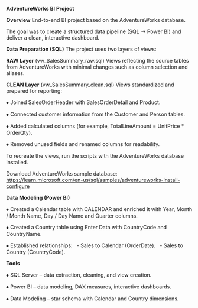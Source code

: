 **AdventureWorks BI Project**

**Overview**
End-to-end BI project based on the AdventureWorks database.

The goal was to create a structured data pipeline (SQL → Power BI) and deliver a clean, interactive dashboard.

**Data Preparation (SQL)**
The project uses two layers of views:

**RAW Layer** (vw_SalesSummary_raw.sql)
Views reflecting the source tables from AdventureWorks with minimal changes such as column selection and aliases.

**CLEAN Layer** (vw_SalesSummary_clean.sql)
Views standardized and prepared for reporting:

  ⦁	Joined SalesOrderHeader with SalesOrderDetail and Product.

  ⦁	Connected customer information from the Customer and Person tables.

  ⦁	Added calculated columns (for example, TotalLineAmount = UnitPrice * OrderQty).

  ⦁	Removed unused fields and renamed columns for readability.

To recreate the views, run the scripts with the AdventureWorks database installed.

Download AdventureWorks sample database: https://learn.microsoft.com/en-us/sql/samples/adventureworks-install-configure

**Data Modeling (Power BI)**

  ⦁	Created a Calendar table with CALENDAR and enriched it with Year, Month / Month Name, Day / Day Name and Quarter columns.

  ⦁	Created a Country table using Enter Data with CountryCode and CountryName.

  ⦁	Established relationships:
 	  - Sales to Calendar (OrderDate).
 	  - Sales to Country (CountryCode).

**Tools**

⦁	SQL Server – data extraction, cleaning, and view creation.

⦁	Power BI – data modeling, DAX measures, interactive dashboards.

⦁	Data Modeling – star schema with Calendar and Country dimensions.
